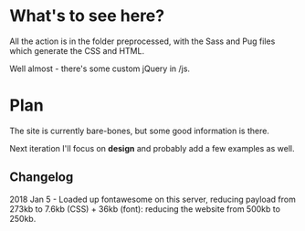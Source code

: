 # What's to see here?
All the action is in the folder preprocessed, with the Sass and Pug files which generate the CSS and HTML.

Well almost - there's some custom jQuery in /js.

# Plan
The site is currently bare-bones, but some good information is there.

Next iteration I'll focus on **design** and probably add a few examples as well.

## Changelog
2018 Jan 5 - Loaded up fontawesome on this server, reducing payload from 273kb to 7.6kb (CSS) + 36kb (font): reducing the website from 500kb to 250kb.
